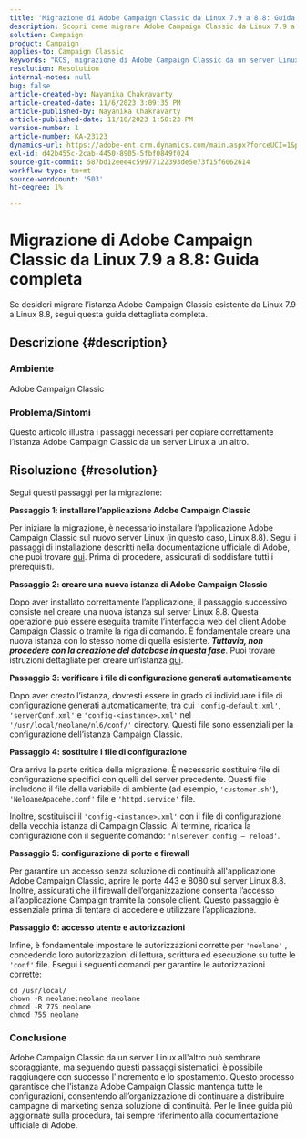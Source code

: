 ```yaml
---
title: 'Migrazione di Adobe Campaign Classic da Linux 7.9 a 8.8: Guida completa'
description: Scopri come migrare Adobe Campaign Classic da Linux 7.9 a 8.8 in questa guida completa.
solution: Campaign
product: Campaign
applies-to: Campaign Classic
keywords: "KCS, migrazione di Adobe Campaign Classic da un server Linux a un altro, ACC,"
resolution: Resolution
internal-notes: null
bug: false
article-created-by: Nayanika Chakravarty
article-created-date: 11/6/2023 3:09:35 PM
article-published-by: Nayanika Chakravarty
article-published-date: 11/10/2023 1:50:23 PM
version-number: 1
article-number: KA-23123
dynamics-url: https://adobe-ent.crm.dynamics.com/main.aspx?forceUCI=1&pagetype=entityrecord&etn=knowledgearticle&id=6565317c-b67c-ee11-8179-6045bd006295
exl-id: d42b455c-2cab-4450-8905-5fbf0849f024
source-git-commit: 587bd12eee4c59977122393de5e73f15f6062614
workflow-type: tm+mt
source-wordcount: '503'
ht-degree: 1%

---
```


# Migrazione di Adobe Campaign Classic da Linux 7.9 a 8.8: Guida completa


Se desideri migrare l’istanza Adobe Campaign Classic esistente da Linux 7.9 a Linux 8.8, segui questa guida dettagliata completa.

## Descrizione {#description}


### Ambiente

Adobe Campaign Classic

### Problema/Sintomi

Questo articolo illustra i passaggi necessari per copiare correttamente l’istanza Adobe Campaign Classic da un server Linux a un altro.


## Risoluzione {#resolution}


Segui questi passaggi per la migrazione:

<b>Passaggio 1: installare l’applicazione Adobe Campaign Classic</b>

Per iniziare la migrazione, è necessario installare l’applicazione Adobe Campaign Classic sul nuovo server Linux (in questo caso, Linux 8.8). Segui i passaggi di installazione descritti nella documentazione ufficiale di Adobe, che puoi trovare [qui](https://experienceleague.adobe.com/docs/campaign-classic/using/installing-campaign-classic/install-campaign-on-prem/installing-campaign-in-linux-/prerequisites-of-campaign-installation-in-linux.html?lang=en). Prima di procedere, assicurati di soddisfare tutti i prerequisiti.

<b>Passaggio 2: creare una nuova istanza di Adobe Campaign Classic</b>

Dopo aver installato correttamente l’applicazione, il passaggio successivo consiste nel creare una nuova istanza sul server Linux 8.8. Questa operazione può essere eseguita tramite l’interfaccia web del client Adobe Campaign Classic o tramite la riga di comando. È fondamentale creare una nuova istanza con lo stesso nome di quella esistente. <b>*Tuttavia, non procedere con la creazione del database in questa fase</b>*. Puoi trovare istruzioni dettagliate per creare un’istanza [qui](https://experienceleague.adobe.com/docs/campaign-classic/using/installing-campaign-classic/appendices/command-lines.html?lang=en#creating-an-instance).

<b>Passaggio 3: verificare i file di configurazione generati automaticamente</b>

Dopo aver creato l’istanza, dovresti essere in grado di individuare i file di configurazione generati automaticamente, tra cui `'config-default.xml'`, `'serverConf.xml'` e `'config-<instance>.xml'` nel `'/usr/local/neolane/nl6/conf/'` directory. Questi file sono essenziali per la configurazione dell’istanza Campaign Classic.

<b>Passaggio 4: sostituire i file di configurazione</b>

Ora arriva la parte critica della migrazione. È necessario sostituire file di configurazione specifici con quelli del server precedente. Questi file includono il file della variabile di ambiente (ad esempio, `'customer.sh'`), `'NeloaneApacehe.conf'` file e `'httpd.service'` file.

Inoltre, sostituisci il `'config-<instance>.xml'` con il file di configurazione della vecchia istanza di Campaign Classic. Al termine, ricarica la configurazione con il seguente comando: `'nlserever config – reload'`.

<b>Passaggio 5: configurazione di porte e firewall</b>

Per garantire un accesso senza soluzione di continuità all&#39;applicazione Adobe Campaign Classic, aprire le porte 443 e 8080 sul server Linux 8.8. Inoltre, assicurati che il firewall dell’organizzazione consenta l’accesso all’applicazione Campaign tramite la console client. Questo passaggio è essenziale prima di tentare di accedere e utilizzare l’applicazione.

<b>Passaggio 6: accesso utente e autorizzazioni</b>

Infine, è fondamentale impostare le autorizzazioni corrette per `'neolane'` , concedendo loro autorizzazioni di lettura, scrittura ed esecuzione su tutte le `'conf'` file. Esegui i seguenti comandi per garantire le autorizzazioni corrette:


```
cd /usr/local/
chown -R neolane:neolane neolane
chmod -R 775 neolane
chmod 755 neolane
```


### Conclusione

Adobe Campaign Classic da un server Linux all&#39;altro può sembrare scoraggiante, ma seguendo questi passaggi sistematici, è possibile raggiungere con successo l&#39;incremento e lo spostamento. Questo processo garantisce che l’istanza Adobe Campaign Classic mantenga tutte le configurazioni, consentendo all’organizzazione di continuare a distribuire campagne di marketing senza soluzione di continuità. Per le linee guida più aggiornate sulla procedura, fai sempre riferimento alla documentazione ufficiale di Adobe.

